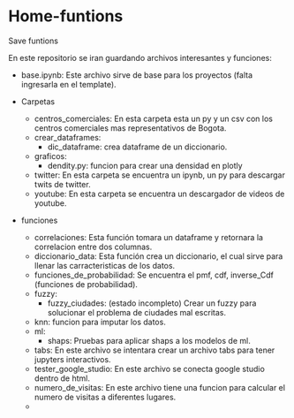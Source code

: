 # Home-funtions
Save funtions

En este repositorio se iran guardando archivos interesantes y funciones:

- base.ipynb: Este archivo sirve de base para los proyectos (falta ingresarla en el template).

- Carpetas
    - centros_comerciales: En esta carpeta esta un py y un csv con los centros comerciales mas representativos de Bogota.
    - crear_dataframes: 
        - dic_dataframe: crea dataframe de un diccionario.
    - graficos:
        - dendity.py: funcion para crear una densidad en plotly
    - twitter: En esta carpeta se encuentra un ipynb, un py para descargar twits de twitter.
    - youtube: En esta carpeta se encuentra un descargador de videos de youtube.

- funciones
    - correlaciones: Esta función tomara un dataframe y retornara la correlacion entre dos columnas.
    - diccionario_data: Esta función crea un diccionario, el cual sirve para llenar las carracteristicas de los datos.
    - funciones_de_probabilidad: Se encuentra el pmf, cdf, inverse_Cdf (funciones de probabilidad).
    - fuzzy:
        - fuzzy_ciudades: (estado incompleto) Crear un fuzzy para solucionar el problema de ciudades mal escritas.
    - knn: funcion para imputar los datos.
    - ml: 
        - shaps: Pruebas para aplicar shaps a los modelos de ml.
    - tabs: En este archivo se intentara crear un archivo tabs para tener jupyters interactivos.
    - tester_google_studio: En este archivo se conecta google studio dentro de html.
    - numero_de_visitas: En este archivo tiene una funcion para calcular el numero de visitas a diferentes lugares.
    -